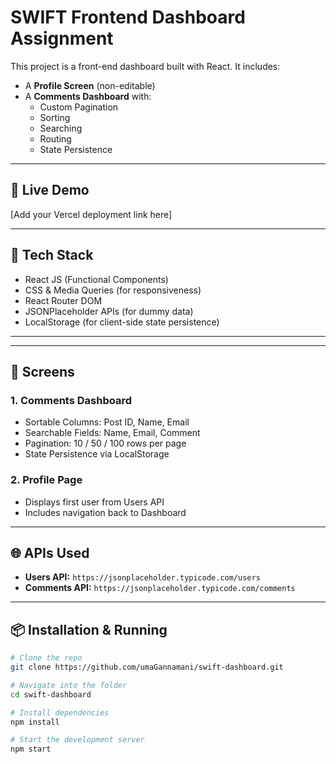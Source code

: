# SWIFT Frontend Dashboard Assignment

This project is a front-end dashboard built with React. It includes:
- A **Profile Screen** (non-editable)
- A **Comments Dashboard** with:
  - Custom Pagination
  - Sorting
  - Searching
  - Routing
  - State Persistence

---

## 🔗 Live Demo

[Add your Vercel deployment link here]

---

## 🚀 Tech Stack

- React JS (Functional Components)
- CSS & Media Queries (for responsiveness)
- React Router DOM
- JSONPlaceholder APIs (for dummy data)
- LocalStorage (for client-side state persistence)

---


---

## 📸 Screens

### 1. Comments Dashboard

- Sortable Columns: Post ID, Name, Email
- Searchable Fields: Name, Email, Comment
- Pagination: 10 / 50 / 100 rows per page
- State Persistence via LocalStorage

### 2. Profile Page

- Displays first user from Users API
- Includes navigation back to Dashboard

---

## 🌐 APIs Used

- **Users API:** `https://jsonplaceholder.typicode.com/users`
- **Comments API:** `https://jsonplaceholder.typicode.com/comments`

---

## 📦 Installation & Running

```bash
# Clone the repo
git clone https://github.com/umaGannamani/swift-dashboard.git

# Navigate into the folder
cd swift-dashboard

# Install dependencies
npm install

# Start the development server
npm start


